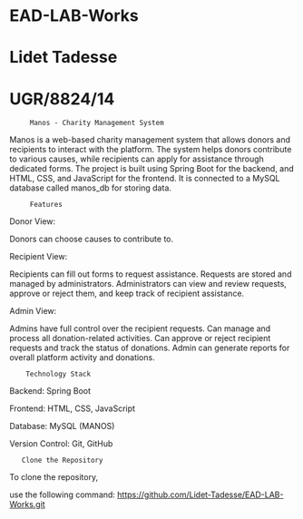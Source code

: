 # EAD-LAB-Works

# Lidet Tadesse

# UGR/8824/14

         Manos - Charity Management System

Manos is a web-based charity management system that allows donors and recipients to interact with the platform. The system helps donors contribute to various causes, while recipients can apply for assistance through dedicated forms. The project is built using Spring Boot for the backend, and HTML, CSS, and JavaScript for the frontend. It is connected to a MySQL database called manos_db for storing data.

         Features

Donor View:

Donors can choose causes to contribute to.

Recipient View:

Recipients can fill out forms to request assistance.
Requests are stored and managed by administrators. Administrators can view and review requests, approve or reject them, and keep track of recipient assistance.

Admin View:

Admins have full control over the recipient requests.
Can manage and process all donation-related activities.
Can approve or reject recipient requests and track the status of donations.
Admin can generate reports for overall platform activity and donations.

        Technology Stack

Backend: Spring Boot

Frontend: HTML, CSS, JavaScript

Database: MySQL (MANOS)

Version Control: Git, GitHub

       Clone the Repository

To clone the repository,

use the following command:
https://github.com/Lidet-Tadesse/EAD-LAB-Works.git

